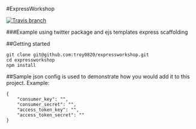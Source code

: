 #ExpressWorkshop

[![Travis branch](https://img.shields.io/travis/troy0820/expressworkshop.svg)](https://travis-ci.org/troy0820/expressworkshop)

###Example using twitter package and ejs templates express scaffolding

##Getting started 

```
git clone git@github.com:troy0820/expressworkshop.git
cd expressworkshop
npm install 
```

##Sample json config is used to demonstrate how you would add it to this project. Example:
```
{
    "consumer_key": "",
    "consumer_secret": "",
    "access_token_key": "",
    "access_token_secret": ""
}
```

